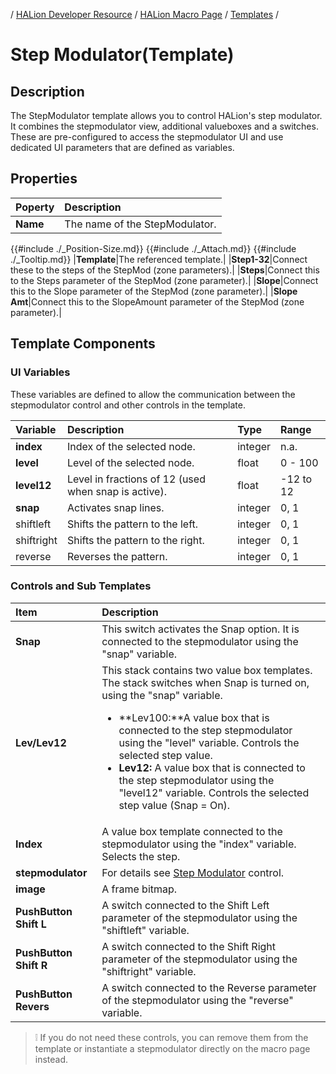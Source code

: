/ [HALion Developer Resource](../../HALion-Developer-Resource.md) / [HALion Macro Page](./HALion-Macro-Page.md) / [Templates](./Templates.md) /

# Step Modulator(Template)

## Description

The StepModulator template allows you to control HALion's step modulator. It combines the stepmodulator view, additional valueboxes and a switches. These are pre-configured to access the stepmodulator UI and use dedicated UI parameters that are defined as variables.

## Properties

Poperty|Description|
|:-|:-|
|**Name**|The name of the StepModulator.|
{{#include ./_Position-Size.md}}
{{#include ./_Attach.md}}
{{#include ./_Tooltip.md}}
|**Template**|The referenced template.|
|**Step1-32**|Connect these to the steps of the StepMod (zone parameters).|
|**Steps**|Connect this to the Steps parameter of the StepMod (zone parameter).|
|**Slope**|Connect this to the Slope parameter of the StepMod (zone parameter).|
|**Slope Amt**|Connect this to the SlopeAmount parameter of the StepMod (zone parameter).|

## Template Components

### UI Variables

These variables are defined to allow the communication between the stepmodulator control and other controls in the template.

|Variable|Description|Type|Range|
|:-|:-|:-|:-|
|**index**|Index of the selected node.|integer|n.a.|
|**level**|Level of the selected node.|float|0 - 100|
|**level12**|Level in fractions of 12 (used when snap is active).|float|-12 to 12|
|**snap**|Activates snap lines.|integer|0, 1|
|shiftleft|Shifts the pattern to the left.|integer|	0, 1|
|shiftright|Shifts the pattern to the right.|integer|0, 1|
|reverse|Reverses the pattern.|integer|0, 1|

### Controls and Sub Templates

|Item|Description|
|:-|:-|
|**Snap**|This switch activates the Snap option. It is connected to the stepmodulator using the "snap" variable.|
|**Lev/Lev12**|This stack contains two value box templates. The stack switches when Snap is turned on, using the "snap" variable.<ul><li>**Lev100:**A value box that is connected to the step stepmodulator using the "level" variable. Controls the selected step value.</li><li>**Lev12:** A value box that is connected to the step stepmodulator using the "level12" variable. Controls the selected step value (Snap = On).</li></ul>|
|**Index**|A value box template connected to the stepmodulator using the "index" variable. Selects the step.|
|**stepmodulator**|For details see [Step Modulator](./Step-Modulator.md) control.|
|**image**|A frame bitmap.|
|**PushButton Shift L**|A switch connected to the Shift Left parameter of the stepmodulator using the "shiftleft" variable.|
|**PushButton Shift R**|A switch connected to the Shift Right parameter of the stepmodulator  using the "shiftright" variable.|
|**PushButton Revers**|A switch connected to the Reverse parameter of the stepmodulator using the "reverse" variable.|

>&#10069; If you do not need these controls, you can remove them from the template or instantiate a stepmodulator directly on the macro page instead.

